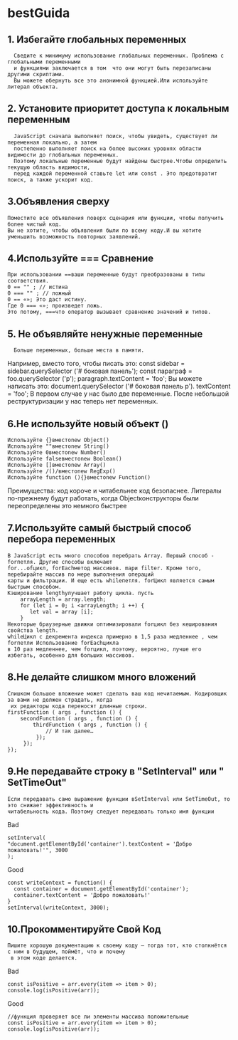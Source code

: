 # bestGuida
 ## 1. Избегайте глобальных переменных
      Сведите к минимуму использование глобальных переменных. Проблема с глобальными переменными
      и функциями заключается в том  что они могут быть перезаписаны другими скриптами.
      Вы можете обернуть все это анонимной функцией.Или используйте литерал объекта.

 ## 2. Установите приоритет доступа к локальным переменным
      JavaScript сначала выполняет поиск, чтобы увидеть, существует ли переменная локально, а затем
      постепенно выполняет поиск на более высоких уровнях области видимости до глобальных переменных.
      Поэтому локальные переменные будут найдены быстрее.Чтобы определить текущую область видимости,
      перед каждой переменной ставьте let или const . Это предотвратит поиск, а также ускорит код.

 ## 3.Объявления сверху
    Поместите все объявления поверх сценария или функции, чтобы получить более чистый код.
    Вы не хотите, чтобы объявления были по всему коду.И вы хотите уменьшить возможность повторных заявлений.

 ## 4.Используйте === Сравнение
    При использовании ==ваши переменные будут преобразованы в типы соответствия.
    0 == "" ; // истина
    0 === "" ; // ложный
    0 == «»; Это даст истину.
    Где 0 === «»; произведет ложь.
    Это потому, ===что оператор вызывает сравнение значений и типов.

 ## 5. Не объявляйте ненужные переменные
      Больше переменных, больше места в памяти.
Например, вместо того, чтобы писать это:
       const sidebar = sidebar.querySelector ('# боковая панель');
       const параграф = foo.querySelector ('p');
       paragraph.textContent = 'foo';
Вы можете написать это:
       document.querySelector ('# боковая панель p'). textContent = 'foo';
 В первом случае у нас было две переменные. После небольшой реструктуризации у нас теперь нет переменных.

 ## 6.Не используйте новый объект ()
    Используйте {}вместоnew Object()
    Используйте ""вместоnew String()
    Используйте 0вместоnew Number()
    Используйте falseвместоnew Boolean()
    Используйте []вместоnew Array()
    Используйте /()/вместоnew RegExp()
    Используйте function (){}вместоnew Function()
Преимущества:
    код короче и читабельнее
    код безопаснее. Литералы по-прежнему будут работать, когда Objectконструкторы были переопределены
    это немного быстрее

 ## 7.Используйте самый быстрый способ перебора переменных
    В JavaScript есть много способов перебрать Array. Первый способ - forпетля. Другие способы включают
    for...ofцикл, forEachметод массивов. mapи filter. Кроме того, перебирайте массив по мере выполнения операций
    карты и фильтрации. И еще есть whileпетля. forЦикл является самым быстрым способом.
    Кэширование lengthулучшает работу цикла. пусть
        arrayLength = array.length;
        for (let i = 0; i <arrayLength; i ++) {
           let val = array [i];
        }
    Некоторые браузерные движки оптимизировали forцикл без кеширования свойства length.
    whileЦикл с декремента индекса примерно в 1,5 раза медленнее , чем forпетли Использование forEachцикла
    в 10 раз медленнее, чем forцикл, поэтому, вероятно, лучше его избегать, особенно для больших массивов.

 ## 8.Не делайте слишком много вложений
    Слишком большое вложение может сделать ваш код нечитаемым. Кодировщик за вами не должен страдать, когда
     их редакторы кода переносят длинные строки.
    firstFunction ( args , function () {
        secondFunction ( args , function () {
            thirdFunction ( args , function () {
                // И так далее…
             });
         });
    });

 ## 9.Не передавайте строку в "SetInterval" или " SetTimeOut"
    Если передавать само выражение функции вSetInterval или SetTimeOut, то это снижает эффективность и
    читабельность кода. Поэтому следует передавать только имя функции

 Bad

    setInterval(
    "document.getElementById('container').textContent = 'Добро пожаловать!'", 3000
    );
 Good

    const writeContext = function() {
      const container = document.getElementById('container');
      container.textContent = 'Добро пожаловать!'
    }
    setInterval(writeContext, 3000);

 ## 10.Прокомментируйте Свой Код
    Пишите хорошую документацию к своему коду — тогда тот, кто столкнётся с ним в будущем, поймёт, что и почему
     в этом коде делается.

 Bad

    const isPositive = arr.every(item => item > 0);
    console.log(isPositive(arr));
 Good

    //функция проверяет все ли элементы массива положительные
    const isPositive = arr.every(item => item > 0);
    console.log(isPositive(arr));
